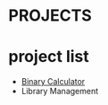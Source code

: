 # PROJECTS
# project list
* [Binary Calculator](https://github.com/prabhatchanchal/PROJECTS/tree/master/Binary%20Calculator)
* Library Management

